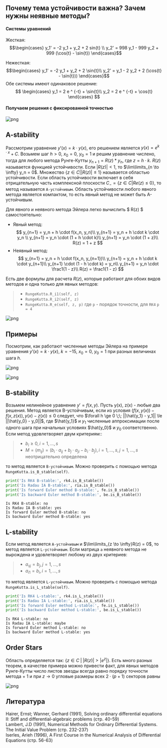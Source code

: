 ## Почему тема устойчивости важна? Зачем нужны неявные методы?

#### Системы уравнений  
Жесткая:
$$\begin{cases} y_1' = -2  y_1 + y_2 + 2  sin{t} \\
y_2' = 998 y_1 - 999  y_2 + 999  (\cos{t} - \sin{t})
\end{cases}$$

Нежесткая: 
$$\begin{cases}
y_1' = -2  y_1 + y_2 + 2  \sin{t}\\
y_2' = y_1 - 2  y_2 + 2  (\cos{t} - \sin{t}))
\end{cases}$$
Обе системы имеют одинаковое решение:
$$
\begin{cases}
y_1 = 2  e ^ {-t} + \sin{t}\\
y_2 = 2  e ^ {-t} + \cos{t}
\end{cases}
$$

#### 

#### Получаем решения с фиксированной точностью


![png](output_9_0.png)

## A-stability
Рассмотрим уравнение $y'(x) = k \cdot y(x)$, его решением является $y(x) = e^{k \cdot x} + С$. Возьмем шаг $h > 0$, $x_{0} = 0$, $y_{0} = 1$ и решим уравнение числено, тогда для любого метода Рунге-Кутты $y_{n+1} = R(z) * y_{n}$, где $z = h \cdot k$. $R(z)$ называется функцией устойчивости. Если $|R(z)| < 1$, то $\lim\limits_{n \to \infty} y_n = 0$. Множество $\{z \in C | |R(z)| \le 1\}$ называется областью устойчивости. Если область устойчивости включает в себя отрицательную часть комплексной плоскости $C_{-} = \{z \in C | Re(z) \le 0\}$, то метод называется `A-устойчивым`. Область устойчивости любого явного метода является компактом, то есть явный метод не может быть A-устойчивым.    


Для явного и неявного метода Эйлера легко вычислить $ R(z) $ самостоятельно:  

- Явный метод:
$$
y_{n+1} = y_n + h \cdot  f(x_n, y_n)\\
y_{n+1} = y_n + h \cdot k \cdot y_n \\  
y_{n+1} = y_n \cdot (1 + h \cdot k)\\
y_{n+1} = y_n \cdot (1 + z)\\   
R(z) = 1 + z
$$
- Неявный метод:
$$
y_{n+1} = y_n + h \cdot f(x_n, y_{n+1})\\  
y_{n+1} = y_n + h \cdot k \cdot y_{n+1}\\
y_{n+1} \cdot (1 - h \cdot k) = y_n\\  
y_{n+1} = y_n \cdot \frac1{1 - z}\\
R(z) = \frac1{1 - z}  
$$

Есть две формулы для расчета $R(z)$, которые работают для обоих видов методов и одна только для явных методов:  
>- `RungeKutta.R_i1(self, z)`  
>- `RungeKutta.R_i2(self, z)`  
>- `RungeKutta.R_e(self, z, p)` где `p` - порядок точности, для `RK4` `p = 4`




![png](output_17_0.png)

## Примеры
Посмотрим, как работают численные методы Эйлера на примере уравнения $y'(x) = k \cdot y(x)$, $k = -15$, $x_0 = 0$, $y_0 = 1$ при разных величинах шага $h$.


![png](output_25_0.png)


![png](output_26_0.png)


## B-stability
Возьмем нелинейное уравнение $y' = f(x, y)$. Пусть y(x), z(x) - любые два решения. Метод является B-устойчивым, если из условия $(f(x, y(x)) - f(x, z(x)), y(x) - z(x)) \le 0$ следует, что $\forall h \ge 0 \;\; ||\hat{y_1} - y_1|| \le ||\hat{y_0} - y_0||$, где $\hat{y_1}$ и $y_1$ численные аппроксимации  после одного шага при начальных условиях $\hat{y_0}$ и $y_0$ соответственно. Если метод удовлетворяет двум критериям::
>- $b_{i} \ge 0, i = 1,\ldots,s$  
>- $M = (m_{ij}) = (b_{i} \cdot a_{ij} + b_{j} \cdot a_{ji} - b_{i} \cdot b_{j}), i = 1,\ldots,s, j = 1,\ldots,s$ неотрицательно определена  

то метод является `B-устойчивым`. Можно проверить с помощью метода `RungeKutta.is_B_stable(self)`.


```python
print('Is RK4 B-stable:', rk4.is_B_stable())
print('Is Radau IA B-stable:', ria.is_B_stable())
print('Is forward Euler method B-stable:', fe.is_B_stable())
print('Is backward Euler method B-stable:', be.is_B_stable())
```

    Is RK4 B-stable: no
    Is Radau IA B-stable: yes
    Is forward Euler method B-stable: no
    Is backward Euler method B-stable: yes


## L-stability
Если метод является `A-устойчивым` и $\lim\limits_{z \to \infty}R(z) = 0$, то метод является `L-устойчивым`. Если матрица `a` неявного метода не вырождена и удовлетворяет любому из двух критериев:  
>- $a_{sj} = b_{j}, j = 1,\ldots,s$
>- $a_{i1} = b_{i}, i = 1,\ldots,s$  

то метод является `L-устойчивым`. Можно проверить с помощью метода `RungeKutta.is_L_stable(self)`.


```python
print('Is RK4 L-stable:', rk4.is_L_stable())
print('Is Radau IA L-stable:', ria.is_L_stable())
print('Is forward Euler method L-stable:', fe.is_L_stable())
print('Is backward Euler method L-stable:', be.is_L_stable())
```

    Is RK4 L-stable: no
    Is Radau IA L-stable: maybe
    Is forward Euler method L-stable: no
    Is backward Euler method L-stable: yes


## Order Stars
Область определяется так: $\{z \in C \;\big| \;|R(z)| > |e^z|\}$. Есть много разных теорем, в качестве примера можно привести факт, для явных методов Рунге-Кутты число листов звезды всегда равно порядку точности метода + 1 и при $z\to0$ угловые размеры всех $2 \cdot (p + 1)$ секторов равны 


![png](output_32_0.png)


## Литература
Hairer, Ernst; Wanner, Gerhard (1991), Solving ordinary differential equations II: Stiff and differential-algebraic problems (стр. 40-59)  
Lambert, J.D (1991), Numerical Methods for Ordinary Differential Systems. The Initial Value Problem (стр. 232-237)  
Iserles, Arieh (1996), A First Course in the Numerical Analysis of Differential Equations (стр. 56-63)  
